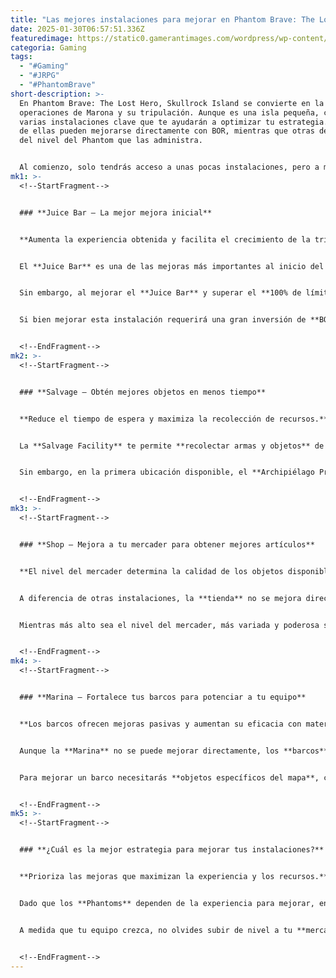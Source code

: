 ```yaml
---
title: "Las mejores instalaciones para mejorar en Phantom Brave: The Lost Hero"
date: 2025-01-30T06:57:51.336Z
featuredimage: https://static0.gamerantimages.com/wordpress/wp-content/uploads/2025/01/phantom-brave_the-lost-hero_facilities.jpg?q=70&fit=crop&w=1140&h=&dpr=1
categoria: Gaming
tags:
  - "#Gaming"
  - "#JRPG"
  - "#PhantomBrave"
short-description: >-
  En Phantom Brave: The Lost Hero, Skullrock Island se convierte en la base de
  operaciones de Marona y su tripulación. Aunque es una isla pequeña, cuenta con
  varias instalaciones clave que te ayudarán a optimizar tu estrategia. Algunas
  de ellas pueden mejorarse directamente con BOR, mientras que otras dependen
  del nivel del Phantom que las administra.


  Al comienzo, solo tendrás acceso a unas pocas instalaciones, pero a medida que avances en las primeras misiones del juego, desbloquearás más opciones. Desde el Juice Bar, que permite compartir experiencia, hasta la Salvage Facility, que te ayuda a recolectar armas y objetos, cada una de estas mejoras te permitirá fortalecer a tu equipo pirata dentro y fuera del combate.
mk1: >-
  <!--StartFragment-->


  ### **Juice Bar – La mejor mejora inicial**


  **Aumenta la experiencia obtenida y facilita el crecimiento de la tripulación.**


  El **Juice Bar** es una de las mejoras más importantes al inicio del juego. En su estado básico, permite redirigir una parte de la **EXP obtenida** en cada batalla hacia un **fondo de experiencia compartida** que puedes distribuir libremente entre tus unidades.


  Sin embargo, al mejorar el **Juice Bar** y superar el **100% de límite de experiencia**, la mecánica cambia drásticamente. En lugar de recibir experiencia normalmente en cada combate, toda la **EXP obtenida se acumula en el fondo**, permitiendo que la distribuyas como prefieras. Por ejemplo, con un **110% de mejora**, recibirás **110% de EXP** en total, toda lista para asignarse de la manera más eficiente.


  Si bien mejorar esta instalación requerirá una gran inversión de **BOR**, la ventaja de poder subir de nivel rápidamente a nuevas unidades hace que valga la pena a largo plazo.


  <!--EndFragment-->
mk2: >-
  <!--StartFragment-->


  ### **Salvage – Obtén mejores objetos en menos tiempo**


  **Reduce el tiempo de espera y maximiza la recolección de recursos.**


  La **Salvage Facility** te permite **recolectar armas y objetos** de distintas localizaciones. A medida que progreses en el juego, desbloquearás más áreas de **salvamento**, haciendo que mejorar esta instalación sea esencial para reducir los tiempos de espera.


  Sin embargo, en la primera ubicación disponible, el **Archipiélago Promedio**, el tiempo de recuperación no puede reducirse por debajo de **30 minutos**, lo que significa que mejorar esta instalación **solo vale la pena una vez que desbloques más ubicaciones**. A partir de ahí, invertir en mejoras te permitirá optimizar la cantidad y calidad de los objetos obtenidos.


  <!--EndFragment-->
mk3: >-
  <!--StartFragment-->


  ### **Shop – Mejora a tu mercader para obtener mejores artículos**


  **El nivel del mercader determina la calidad de los objetos disponibles.**


  A diferencia de otras instalaciones, la **tienda** no se mejora directamente, sino que su evolución depende del **nivel del Phantom encargado de administrarla**. Por ello, es importante **subir de nivel a tu Mercader** de forma constante para garantizar que siempre tengas acceso a mejores artículos conforme avanza la historia.


  Mientras más alto sea el nivel del mercader, más variada y poderosa será la mercancía disponible, incluyendo **armas, equipos y objetos útiles para mejorar a tu tripulación**.


  <!--EndFragment-->
mk4: >-
  <!--StartFragment-->


  ### **Marina – Fortalece tus barcos para potenciar a tu equipo**


  **Los barcos ofrecen mejoras pasivas y aumentan su eficacia con materiales especiales.**


  Aunque la **Marina** no se puede mejorar directamente, los **barcos** sí pueden hacerlo. Cada uno de los barcos disponibles en el juego **otorga bonificaciones específicas** a la tripulación, y estas mejoras aumentan con cada nivel que subas.


  Para mejorar un barco necesitarás **objetos específicos del mapa**, como árboles o rocas. Entre todos los barcos disponibles, el **Aprille** es una excelente opción para mejorar el **ganancia de EXP**, aunque conseguir los materiales requeridos puede ser un desafío.


  <!--EndFragment-->
mk5: >-
  <!--StartFragment-->


  ### **¿Cuál es la mejor estrategia para mejorar tus instalaciones?**


  **Prioriza las mejoras que maximizan la experiencia y los recursos.**


  Dado que los **Phantoms** dependen de la experiencia para mejorar, enfocarte en instalaciones como el **Juice Bar** y la **Salvage Facility** desde el principio del juego te permitirá obtener **niveles y equipo más rápido**.


  A medida que tu equipo crezca, no olvides subir de nivel a tu **mercader** para acceder a mejores artículos y fortalecer tus barcos para aumentar la eficacia de tu tripulación. Siguiendo estas estrategias, podrás aprovechar al máximo tu base en **Phantom Brave: The Lost Hero** y llevar a tu equipo pirata al siguiente nivel.


  <!--EndFragment-->
---
```

